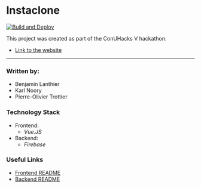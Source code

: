 # Instaclone

[![Build and Deploy](https://github.com/po-trottier/project-braveheart/workflows/Build%20and%20Deploy/badge.svg)](https://github.com/po-trottier/project-braveheart/actions)

This project was created as part of the ConUHacks V hackathon.

- [Link to the website](https://braveheart-265cb.firebaseapp.com/)

---

### Written by:

- Benjamin Lanthier
- Karl Noory 
- Pierre-Olivier Trottier

### Technology Stack

- Frontend:
    - *Vue.JS*
- Backend:
    - *Firebase*


### Useful Links

- [Frontend README](https://github.com/po-trottier/project-braveheart/blob/master/frontend/README.md)
- [Backend README](https://github.com/po-trottier/project-braveheart/blob/master/server/README.md)
